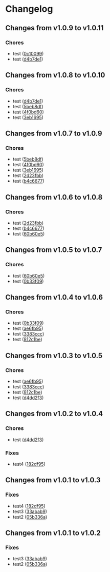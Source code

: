 # Changelog

## Changes from v1.0.9 to v1.0.11

### Chores
- test  ([0c10099](https://github.com/telicent-oss/telicent-base-images/commit/0c10099ca0290cbc43ce59682a14ec32c64f545f))
- test  ([d4b7de1](https://github.com/telicent-oss/telicent-base-images/commit/d4b7de159f460ada19fbf5054a8920b6ed27caee))

## Changes from v1.0.8 to v1.0.10

### Chores
- test  ([d4b7de1](https://github.com/telicent-oss/telicent-base-images/commit/d4b7de159f460ada19fbf5054a8920b6ed27caee))
- test  ([5beb8df](https://github.com/telicent-oss/telicent-base-images/commit/5beb8df96ab166f1b89eb16ff7d49de1a18fa323))
- test  ([4f0bd60](https://github.com/telicent-oss/telicent-base-images/commit/4f0bd60b31b7de0000eae2fdddb141aae40f621e))
- test  ([3eb1695](https://github.com/telicent-oss/telicent-base-images/commit/3eb1695e4b9b02459a6699eb85f9d8f3d9731a74))

## Changes from v1.0.7 to v1.0.9

### Chores
- test  ([5beb8df](https://github.com/telicent-oss/telicent-base-images/commit/5beb8df96ab166f1b89eb16ff7d49de1a18fa323))
- test  ([4f0bd60](https://github.com/telicent-oss/telicent-base-images/commit/4f0bd60b31b7de0000eae2fdddb141aae40f621e))
- test  ([3eb1695](https://github.com/telicent-oss/telicent-base-images/commit/3eb1695e4b9b02459a6699eb85f9d8f3d9731a74))
- test  ([2d23fbb](https://github.com/telicent-oss/telicent-base-images/commit/2d23fbb5b5e451cd4b5bc7b37a5b22cd35d5a217))
- test  ([b4c6677](https://github.com/telicent-oss/telicent-base-images/commit/b4c66779abb539c2a3a1e7b4ea83f532c68c62c1))

## Changes from v1.0.6 to v1.0.8

### Chores
- test  ([2d23fbb](https://github.com/telicent-oss/telicent-base-images/commit/2d23fbb5b5e451cd4b5bc7b37a5b22cd35d5a217))
- test  ([b4c6677](https://github.com/telicent-oss/telicent-base-images/commit/b4c66779abb539c2a3a1e7b4ea83f532c68c62c1))
- test  ([60b60e5](https://github.com/telicent-oss/telicent-base-images/commit/60b60e5b7c743dbdfb69f9c657b068e5037d2798))

## Changes from v1.0.5 to v1.0.7

### Chores
- test  ([60b60e5](https://github.com/telicent-oss/telicent-base-images/commit/60b60e5b7c743dbdfb69f9c657b068e5037d2798))
- test  ([0b33f09](https://github.com/telicent-oss/telicent-base-images/commit/0b33f09990179a8dd2c7f567affb59ee13111c91))

## Changes from v1.0.4 to v1.0.6

### Chores
- test  ([0b33f09](https://github.com/telicent-oss/telicent-base-images/commit/0b33f09990179a8dd2c7f567affb59ee13111c91))
- test  ([ae6fb95](https://github.com/telicent-oss/telicent-base-images/commit/ae6fb951dccbe5f5213b429c409483982a3f9e95))
- test  ([3383ccc](https://github.com/telicent-oss/telicent-base-images/commit/3383ccc6dea4d349de848373e3687205db8e3575))
- test  ([812c1be](https://github.com/telicent-oss/telicent-base-images/commit/812c1be9a0193ba8e5e23f663d6cf6a9e5386d8c))

## Changes from v1.0.3 to v1.0.5

### Chores
- test  ([ae6fb95](https://github.com/telicent-oss/telicent-base-images/commit/ae6fb951dccbe5f5213b429c409483982a3f9e95))
- test  ([3383ccc](https://github.com/telicent-oss/telicent-base-images/commit/3383ccc6dea4d349de848373e3687205db8e3575))
- test  ([812c1be](https://github.com/telicent-oss/telicent-base-images/commit/812c1be9a0193ba8e5e23f663d6cf6a9e5386d8c))
- test  ([d4dd2f3](https://github.com/telicent-oss/telicent-base-images/commit/d4dd2f307726920c22ec6fc537bb275f6df49a40))

## Changes from v1.0.2 to v1.0.4

### Chores
- test  ([d4dd2f3](https://github.com/telicent-oss/telicent-base-images/commit/d4dd2f307726920c22ec6fc537bb275f6df49a40))
### Fixes
- test4  ([182df95](https://github.com/telicent-oss/telicent-base-images/commit/182df9575e362da017d983fa4b64f956f9f17ab2))

## Changes from v1.0.1 to v1.0.3

### Fixes
- test4  ([182df95](https://github.com/telicent-oss/telicent-base-images/commit/182df9575e362da017d983fa4b64f956f9f17ab2))
- test3  ([33abab9](https://github.com/telicent-oss/telicent-base-images/commit/33abab9eabd3d1282b8a11843f58cf1ab93b65c9))
- test2  ([05b336a](https://github.com/telicent-oss/telicent-base-images/commit/05b336aba9e21af2d36d614cbb2ccb87c37c5968))

## Changes from v1.0.1 to v1.0.2

### Fixes
- test3  ([33abab9](https://github.com/telicent-oss/telicent-base-images/commit/33abab9eabd3d1282b8a11843f58cf1ab93b65c9))
- test2  ([05b336a](https://github.com/telicent-oss/telicent-base-images/commit/05b336aba9e21af2d36d614cbb2ccb87c37c5968))

